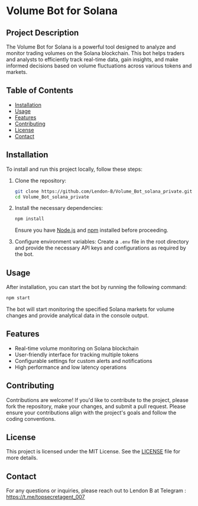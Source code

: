 # Volume Bot for Solana

## Project Description

The Volume Bot for Solana is a powerful tool designed to analyze and monitor trading volumes on the Solana blockchain. This bot helps traders and analysts to efficiently track real-time data, gain insights, and make informed decisions based on volume fluctuations across various tokens and markets.

## Table of Contents

- [Installation](#installation)
- [Usage](#usage)
- [Features](#features)
- [Contributing](#contributing)
- [License](#license)
- [Contact](#contact)

## Installation

To install and run this project locally, follow these steps:

1. Clone the repository:
   ```bash
   git clone https://github.com/Lendon-B/Volume_Bot_solana_private.git
   cd Volume_Bot_solana_private
   ```

2. Install the necessary dependencies:
   ```bash
   npm install
   ```

   Ensure you have [Node.js](https://nodejs.org/) and [npm](https://www.npmjs.com/) installed before proceeding.

3. Configure environment variables:
   Create a `.env` file in the root directory and provide the necessary API keys and configurations as required by the bot.

## Usage

After installation, you can start the bot by running the following command:

```bash
npm start
```

The bot will start monitoring the specified Solana markets for volume changes and provide analytical data in the console output.

## Features

- Real-time volume monitoring on Solana blockchain
- User-friendly interface for tracking multiple tokens
- Configurable settings for custom alerts and notifications
- High performance and low latency operations

## Contributing

Contributions are welcome! If you'd like to contribute to the project, please fork the repository, make your changes, and submit a pull request. Please ensure your contributions align with the project's goals and follow the coding conventions.

## License

This project is licensed under the MIT License. See the [LICENSE](LICENSE) file for more details.

## Contact

For any questions or inquiries, please reach out to Lendon B at Telegram : https://t.me/topsecretagent_007

